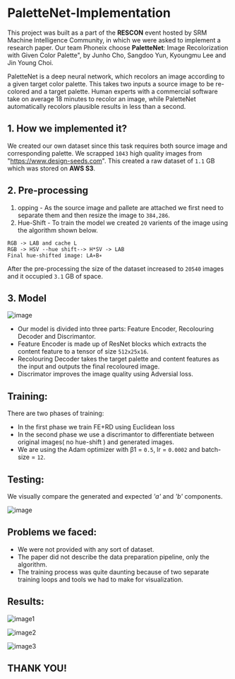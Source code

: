 # PaletteNet-Implementation

This project was built as a part of the **RESCON** event hosted by SRM Machine Intelligence Community, in which we were asked to implement a research paper. Our team Phoneix choose **PaletteNet**: Image Recolorization with Given Color Palette", by Junho Cho, Sangdoo Yun, Kyoungmu Lee and Jin Young Choi.

PaletteNet is a deep neural network, which recolors an image according to a given target color palette. This takes two inputs a source image to be re-colored and a target palette. Human experts with a commercial software take on average 18 minutes to recolor an image, while PaletteNet automatically recolors plausible results in less than a second.

## 1. How we implemented it?
We created our own dataset since this task requires both source image and corresponding palette. We scrapped `1043` high quality images from "https://www.design-seeds.com". This created a raw dataset of `1.1` GB which was stored on **AWS S3**.

## 2. Pre-processing
1. opping - As the source image and pallete are attached we first need to separate them and then resize the image to `384,286`.
2. Hue-Shift - To train the model we created `20` varients of the image using the algorithm shown below. 
```
RGB -> LAB and cache L 
RGB -> HSV --hue shift--> H*SV -> LAB
Final hue-shifted image: LA∗B∗
```
After the pre-processing the size of the dataset increased to `20540` images and it occupied `3.1` GB of space.

## 3. Model
![image](/Gallery/ChatBot.png)
* Our model is divided into three parts: Feature Encoder, Recolouring Decoder and Discrimantor.
* Feature Encoder is made up of ResNet blocks which extracts the content feature to a tensor of size `512x25x16`. 
* Recolouring Decoder takes the target palette and content features as the input and outputs the final recoloured image.
* Discrimator improves the image quality using Adversial loss.

## Training:

There are two phases of training:
* In the first phase we train FE+RD using Euclidean loss
* In the second phase we use a discrimantor to differentiate between original images( no hue-shift ) and generated images. 
* We are using the Adam optimizer with β1 = `0.5`, lr = `0.0002` and batch-size = `12`.

## Testing:

We visually compare the generated and expected *'a'* and *'b'* components. 

![image](/Gallery/ChatBot.png)


## Problems we faced:
* We were not provided with any sort of dataset.
* The paper did not describe the data preparation pipeline, only the algorithm.
* The training process was quite daunting because of two separate training loops and tools we had to make for visualization.

## Results:


![image1](/Gallery/ChatBot.png)

![image2](/Gallery/ChatBot.png)

![image3](/Gallery/ChatBot.png)



## THANK YOU!
